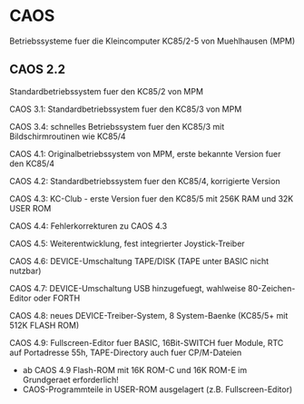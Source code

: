 # CAOS
 Betriebssysteme fuer die Kleincomputer KC85/2-5 von Muehlhausen (MPM)

## CAOS 2.2
Standardbetriebssystem fuer den KC85/2 von MPM

 CAOS 3.1: Standardbetriebssystem fuer den KC85/3 von MPM

 CAOS 3.4: schnelles Betriebssystem fuer den KC85/3 mit Bildschirmroutinen wie KC85/4

 CAOS 4.1: Originalbetriebssystem von MPM, erste bekannte Version fuer den KC85/4

 CAOS 4.2: Standardbetriebssystem fuer den KC85/4, korrigierte Version

 CAOS 4.3: KC-Club - erste Version fuer den KC85/5 mit 256K RAM und 32K USER ROM

 CAOS 4.4: Fehlerkorrekturen zu CAOS 4.3

 CAOS 4.5: Weiterentwicklung, fest integrierter Joystick-Treiber

 CAOS 4.6: DEVICE-Umschaltung TAPE/DISK (TAPE unter BASIC nicht nutzbar)

 CAOS 4.7: DEVICE-Umschaltung USB hinzugefuegt, wahlweise 80-Zeichen-Editor oder FORTH

 CAOS 4.8: neues DEVICE-Treiber-System, 8 System-Baenke (KC85/5+ mit 512K FLASH ROM)

 CAOS 4.9: Fullscreen-Editor fuer BASIC, 16Bit-SWITCH fuer Module, RTC auf Portadresse 55h, TAPE-Directory auch fuer CP/M-Dateien
- ab CAOS 4.9 Flash-ROM mit 16K ROM-C und 16K ROM-E im Grundgeraet erforderlich!
- CAOS-Programmteile in USER-ROM ausgelagert (z.B. Fullscreen-Editor)
